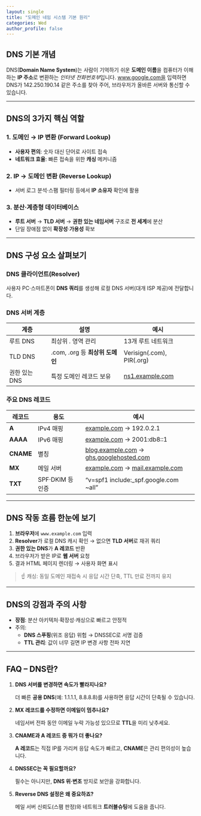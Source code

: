 ```yaml
---
layout: single
title: "도메인 네임 시스템 기본 원리"
categories: Wed
author_profile: false
---
```


## DNS 기본 개념

DNS(**Domain Name System**)는 사람이 기억하기 쉬운 **도메인 이름**을 컴퓨터가 이해하는 **IP 주소**로 변환하는 *인터넷 전화번호부*입니다. www.google.com을 입력하면 DNS가 142.250.190.14 같은 주소를 찾아 주어, 브라우저가 올바른 서버와 통신할 수 있습니다.

------

## DNS의 3가지 핵심 역할

### 1. 도메인 → IP 변환 (Forward Lookup)

- **사용자 편의**: 숫자 대신 단어로 사이트 접속
- **네트워크 효율**: 빠른 접속을 위한 **캐싱** 메커니즘

### 2. IP → 도메인 변환 (Reverse Lookup)

- 서버 로그 분석·스팸 필터링 등에서 **IP 소유자** 확인에 활용

### 3. 분산·계층형 데이터베이스

- **루트 서버** → **TLD 서버** → **권한 있는 네임서버** 구조로 **전 세계**에 분산
- 단일 장애점 없이 **확장성**·**가용성** 확보

------

## DNS 구성 요소 살펴보기

### DNS 클라이언트(Resolver)

사용자 PC·스마트폰이 **DNS 쿼리**를 생성해 로컬 DNS 서버(대개 ISP 제공)에 전달합니다.

### DNS 서버 계층

| 계층          | 설명                            | 예시                                      |
| ------------- | ------------------------------- | ----------------------------------------- |
| 루트 DNS      | 최상위 *.* 영역 관리            | 13개 루트 네트워크                        |
| TLD DNS       | .com, .org 등 **최상위 도메인** | Verisign(.com), PIR(.org)                 |
| 권한 있는 DNS | 특정 도메인 레코드 보유         | [ns1.example.com](http://ns1.example.com) |

### 주요 DNS 레코드

| 레코드    | 용도             | 예시                                                         |
| --------- | ---------------- | ------------------------------------------------------------ |
| **A**     | IPv4 매핑        | [example.com](http://example.com) → 192.0.2.1                |
| **AAAA**  | IPv6 매핑        | [example.com](http://example.com) → 2001:db8::1              |
| **CNAME** | 별칭             | [blog.example.com](http://blog.example.com) → [ghs.googlehosted.com](http://ghs.googlehosted.com) |
| **MX**    | 메일 서버        | [example.com](http://example.com) → [mail.example.com](http://mail.example.com) |
| **TXT**   | SPF·DKIM 등 인증 | “v=spf1 include:_spf.google.com ~all”                        |

------

## DNS 작동 흐름 한눈에 보기

1. **브라우저**에 `www.example.com` 입력
2. **Resolver**가 로컬 DNS 캐시 확인 → 없으면 **TLD 서버**로 재귀 쿼리
3. **권한 있는 DNS**가 **A 레코드** 반환
4. 브라우저가 받은 IP로 **웹 서버** 요청
5. 결과 HTML 페이지 렌더링 → 사용자 화면 표시

> ☝️ 캐싱: 동일 도메인 재접속 시 응답 시간 단축, TTL 만료 전까지 유지

------

## DNS의 강점과 주의 사항

- **장점**: 분산 아키텍처·확장성·캐싱으로 빠르고 안정적
- 주의:
  - **DNS 스푸핑**(위조 응답) 위험 → DNSSEC로 서명 검증
  - **TTL 관리**: 값이 너무 길면 IP 변경 사항 전파 지연

------

## FAQ – DNS란?

1. **DNS 서버를 변경하면 속도가 빨라지나요?**

   더 빠른 **공용 DNS**(예: 1.1.1.1, 8.8.8.8)를 사용하면 응답 시간이 단축될 수 있습니다.

2. **MX 레코드를 수정하면 이메일이 멈추나요?**

   네임서버 전파 동안 이메일 누락 가능성 있으므로 **TTL**을 미리 낮추세요.

3. **CNAME과 A 레코드 중 뭐가 더 좋나요?**

   **A 레코드**는 직접 IP를 가리켜 응답 속도가 빠르고, **CNAME**은 관리 편의성이 높습니다.

4. **DNSSEC는 꼭 필요할까요?**

   필수는 아니지만, **DNS 위·변조** 방지로 보안을 강화합니다.

5. **Reverse DNS 설정은 왜 중요하죠?**

   메일 서버 신뢰도(스팸 판정)와 네트워크 **트러블슈팅**에 도움을 줍니다.
